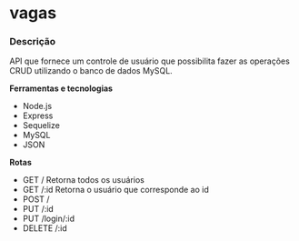 # vagas

### Descrição
API que fornece um controle de usuário que possibilita fazer as operações CRUD utilizando o banco de dados MySQL.

**Ferramentas e tecnologias**
* Node.js
* Express
* Sequelize
* MySQL
* JSON

**Rotas**
* GET / 
Retorna todos os usuários
* GET /:id 
Retorna o usuário que corresponde ao id
* POST / 
* PUT /:id
* PUT /login/:id
* DELETE /:id
